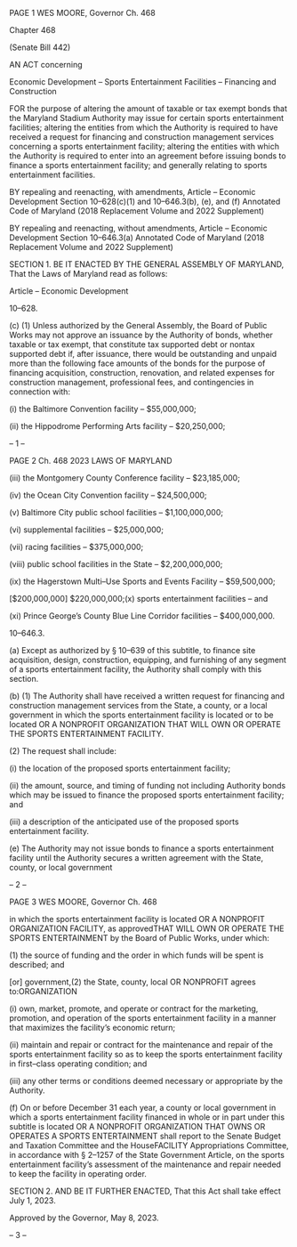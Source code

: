 PAGE 1
WES MOORE, Governor Ch. 468

Chapter 468

(Senate Bill 442)

AN ACT concerning

Economic Development – Sports Entertainment Facilities – Financing and
Construction

FOR the purpose of altering the amount of taxable or tax exempt bonds that the Maryland
Stadium Authority may issue for certain sports entertainment facilities; altering the
entities from which the Authority is required to have received a request for financing
and construction management services concerning a sports entertainment facility;
altering the entities with which the Authority is required to enter into an agreement
before issuing bonds to finance a sports entertainment facility; and generally
relating to sports entertainment facilities.

BY repealing and reenacting, with amendments,
Article – Economic Development
Section 10–628(c)(1) and 10–646.3(b), (e), and (f)
Annotated Code of Maryland
(2018 Replacement Volume and 2022 Supplement)

BY repealing and reenacting, without amendments,
Article – Economic Development
Section 10–646.3(a)
Annotated Code of Maryland
(2018 Replacement Volume and 2022 Supplement)

SECTION 1. BE IT ENACTED BY THE GENERAL ASSEMBLY OF MARYLAND,
That the Laws of Maryland read as follows:

Article – Economic Development

10–628.

(c) (1) Unless authorized by the General Assembly, the Board of Public Works
may not approve an issuance by the Authority of bonds, whether taxable or tax exempt,
that constitute tax supported debt or nontax supported debt if, after issuance, there would
be outstanding and unpaid more than the following face amounts of the bonds for the
purpose of financing acquisition, construction, renovation, and related expenses for
construction management, professional fees, and contingencies in connection with:

(i) the Baltimore Convention facility – $55,000,000;

(ii) the Hippodrome Performing Arts facility – $20,250,000;

– 1 –

PAGE 2
Ch. 468 2023 LAWS OF MARYLAND

(iii) the Montgomery County Conference facility – $23,185,000;

(iv) the Ocean City Convention facility – $24,500,000;

(v) Baltimore City public school facilities – $1,100,000,000;

(vi) supplemental facilities – $25,000,000;

(vii) racing facilities – $375,000,000;

(viii) public school facilities in the State – $2,200,000,000;

(ix) the Hagerstown Multi–Use Sports and Events Facility –
$59,500,000;

[$200,000,000] $220,000,000;(x) sports entertainment facilities –
and

(xi) Prince George’s County Blue Line Corridor facilities –
$400,000,000.

10–646.3.

(a) Except as authorized by § 10–639 of this subtitle, to finance site acquisition,
design, construction, equipping, and furnishing of any segment of a sports entertainment
facility, the Authority shall comply with this section.

(b) (1) The Authority shall have received a written request for financing and
construction management services from the State, a county, or a local government in which
the sports entertainment facility is located or to be located OR A NONPROFIT
ORGANIZATION THAT WILL OWN OR OPERATE THE SPORTS ENTERTAINMENT
FACILITY.

(2) The request shall include:

(i) the location of the proposed sports entertainment facility;

(ii) the amount, source, and timing of funding not including
Authority bonds which may be issued to finance the proposed sports entertainment facility;
and

(iii) a description of the anticipated use of the proposed sports
entertainment facility.

(e) The Authority may not issue bonds to finance a sports entertainment facility
until the Authority secures a written agreement with the State, county, or local government

– 2 –

PAGE 3
WES MOORE, Governor Ch. 468

in which the sports entertainment facility is located OR A NONPROFIT ORGANIZATION
FACILITY, as approvedTHAT WILL OWN OR OPERATE THE SPORTS ENTERTAINMENT
by the Board of Public Works, under which:

(1) the source of funding and the order in which funds will be spent is
described; and

[or] government,(2) the State, county, local OR NONPROFIT
agrees to:ORGANIZATION

(i) own, market, promote, and operate or contract for the marketing,
promotion, and operation of the sports entertainment facility in a manner that maximizes
the facility’s economic return;

(ii) maintain and repair or contract for the maintenance and repair
of the sports entertainment facility so as to keep the sports entertainment facility in
first–class operating condition; and

(iii) any other terms or conditions deemed necessary or appropriate
by the Authority.

(f) On or before December 31 each year, a county or local government in which a
sports entertainment facility financed in whole or in part under this subtitle is located OR
A NONPROFIT ORGANIZATION THAT OWNS OR OPERATES A SPORTS ENTERTAINMENT
shall report to the Senate Budget and Taxation Committee and the HouseFACILITY
Appropriations Committee, in accordance with § 2–1257 of the State Government Article,
on the sports entertainment facility’s assessment of the maintenance and repair needed to
keep the facility in operating order.

SECTION 2. AND BE IT FURTHER ENACTED, That this Act shall take effect July
1, 2023.

Approved by the Governor, May 8, 2023.

– 3 –